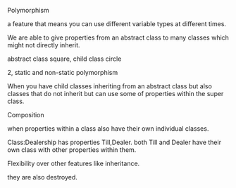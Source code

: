 
Polymorphism

<!-- What does the word 'polymorphism' mean? -->

a feature that means you can use different variable types at different times.

<!-- What does it mean when we apply polymorphism to OO design? Give a simple Java example. -->

We are able to give properties from an abstract class to many classes which might not directly inherit.

<!-- What can we use to implement polymorphism in Java? -->

abstract class square, child class circle

<!-- How many 'forms' can an object take when using polymorphism? -->

2, static and non-static polymorphism

<!-- Give an example of when you could use polymorphism. -->

When you have child classes inheriting from an abstract class but also classes that do not inherit
but can use some of properties within the super class.

Composition
<!-- What do we mean by 'composition' in reference to object-oriented programming? -->

when properties within a class also have their own individual classes.

<!-- When would you use composition? Provide a simple example in Java. -->

Class:Dealership has properties Till,Dealer. both Till and Dealer have their own class with
other properties within them.

<!-- What is/are the advantage(s) of using composition? -->

Flexibility over other features like inheritance.

<!-- What happens to the behaviours when the object composed of them is destroyed? -->
they are also destroyed.
